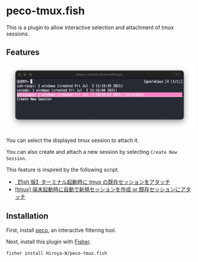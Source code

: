 # peco-tmux.fish

This is a plugin to allow interactive selection and attachment of tmux sessions.

## Features

![](images/feature.png)

You can select the displayed tmux session to attach it.

You can also create and attach a new session by selecting `Create New Session`.

This feature is inspired by the following script.


- [【fish 版】ターミナル起動時に tmux の既存セッションをアタッチ](https://qiita.com/mkeeda/items/c5fa878436f1cc957892)
- [[tmux] 端末起動時に自動で新規セッションを作成 or 既存セッションにアタッチ](https://qiita.com/ssh0/items/a9956a74bff8254a606a)

## Installation

First, install [peco](https://github.com/peco/peco), an interactive filtering tool.

Next, install this plugin with [Fisher](https://github.com/jorgebucaran/fisher).

```
fisher install Hiroya-W/peco-tmux.fish
```
